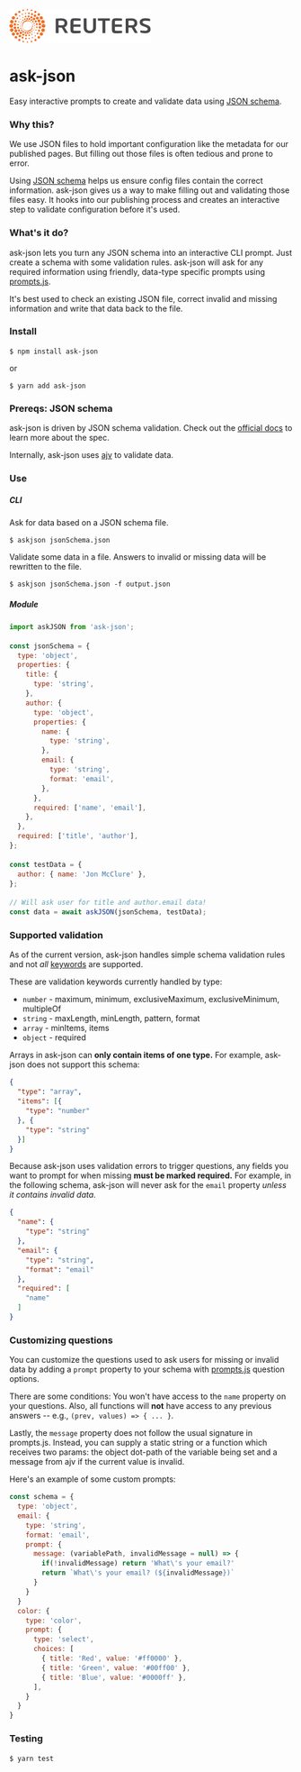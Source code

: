 ![](badge.svg)

# ask-json

Easy interactive prompts to create and validate data using [JSON schema](https://json-schema.org/).

### Why this?

We use JSON files to hold important configuration like the metadata for our published pages. But filling out those files is often tedious and prone to error.

Using [JSON schema](https://json-schema.org/) helps us ensure config files contain the correct information. ask-json gives us a way to make filling out and validating those files easy. It hooks into our publishing process and creates an interactive step to validate configuration before it's used.

### What's it do?

ask-json lets you turn any JSON schema into an interactive CLI prompt. Just create a schema with some validation rules. ask-json will ask for any required information using friendly, data-type specific prompts using [prompts.js](https://www.npmjs.com/package/prompts).

It's best used to check an existing JSON file, correct invalid and missing information and write that data back to the file.

### Install

```
$ npm install ask-json
```

or

```
$ yarn add ask-json
```

### Prereqs: JSON schema

ask-json is driven by JSON schema validation. Check out the [official docs](https://json-schema.org/understanding-json-schema/) to learn more about the spec.

Internally, ask-json uses [ajv](https://ajv.js.org/) to validate data.

### Use

##### CLI

Ask for data based on a JSON schema file.

```
$ askjson jsonSchema.json
```

Validate some data in a file. Answers to invalid or missing data will be rewritten to the file.

```
$ askjson jsonSchema.json -f output.json
```

##### Module

```javascript
import askJSON from 'ask-json';

const jsonSchema = {
  type: 'object',
  properties: {
    title: {
      type: 'string',
    },
    author: {
      type: 'object',
      properties: {
        name: {
          type: 'string',
        },
        email: {
          type: 'string',
          format: 'email',
        },
      },
      required: ['name', 'email'],
    },
  },
  required: ['title', 'author'],
};

const testData = {
  author: { name: 'Jon McClure' },
};

// Will ask user for title and author.email data!
const data = await askJSON(jsonSchema, testData);
```

### Supported validation

As of the current version, ask-json handles simple schema validation rules and not _all_ [keywords](https://ajv.js.org/#validation-keywords) are supported.

These are validation keywords currently handled by type:
- `number` - maximum, minimum, exclusiveMaximum, exclusiveMinimum, multipleOf
- `string` - maxLength, minLength, pattern, format
-  `array` - minItems, items
- `object` - required

Arrays in ask-json can **only contain items of one type.** For example, ask-json does not support this schema:

  ```json
  {
    "type": "array",
    "items": [{
      "type": "number"
    }, {
      "type": "string"
    }]
  }
  ```


Because ask-json uses validation errors to trigger questions, any fields you want to prompt for when missing **must be marked required.** For example, in the following schema, ask-json will never ask for the `email` property _unless it contains invalid data_.

  ```json
  {
    "name": {
      "type": "string"
    },
    "email": {
      "type": "string",
      "format": "email"
    },
    "required": [
      "name"
    ]
  }
  ```


### Customizing questions

You can customize the questions used to ask users for missing or invalid data by adding a `prompt` property to your schema with [prompts.js](https://www.npmjs.com/package/prompts) question options.

There are some conditions: You won't have access to the `name` property on your questions. Also, all functions will **not** have access to any previous answers -- e.g., `(prev, values) => { ... }`.

Lastly, the `message` property does not follow the usual signature in prompts.js. Instead, you can supply a static string or a function which receives two params: the object dot-path of the variable being set and a message from ajv if the current value is invalid.

Here's an example of some custom prompts:

```javascript
const schema = {
  type: 'object',
  email: {
    type: 'string',
    format: 'email',
    prompt: {
      message: (variablePath, invalidMessage = null) => {
        if(!invalidMessage) return 'What\'s your email?'
        return `What\'s your email? (${invalidMessage})`
      }
    }
  }
  color: {
    type: 'color',
    prompt: {
      type: 'select',
      choices: [
        { title: 'Red', value: '#ff0000' },
        { title: 'Green', value: '#00ff00' },
        { title: 'Blue', value: '#0000ff' },
      ],
    }
  }
}
```

### Testing

```
$ yarn test
```
